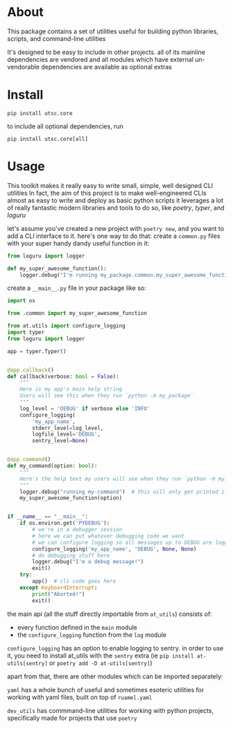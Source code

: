 # About

This package contains a set of utilities useful for building python libraries, scripts, and command-line utilities

It's designed to be easy to include in other projects. all of its mainline dependencies are vendored and all modules which have external un-vendorable dependencies are available as optional extras

# Install

```
pip install utsc.core
```

to include all optional dependencies, run

```
pip install utsc.core[all]
```

# Usage

This toolkit makes it really easy to write small, simple, well designed CLI utilities
In fact, the aim of this project is to make well-engineered CLIs almost as easy to write and deploy as basic python scripts
it leverages a lot of really fantastic modern libraries and tools to do so, like *poetry*, *typer*, and *loguru*

let's assume you've created a new project with `poetry new`, and you want to add a CLI interface to it. here's one way to do that:
create a `common.py` files with your super handy dandy useful function in it:
```python
from loguru import logger

def my_super_awesome_function():
    logger.debug("I'm running my_package.common.my_super_awesome_function!")

```

create a `__main__.py` file in your package like so:
```python
import os

from .common import my_super_awesome_function

from at.utils import configure_logging
import typer
from loguru import logger

app = typer.Typer()


@app.callback()
def callback(verbose: bool = False):
    """
    Here is my app's main help string
    Users will see this when they run `python -m my_package`
    """
    log_level = 'DEBUG' if verbose else 'INFO'
    configure_logging(
        'my_app_name', 
        stderr_level=log_level, 
        logfile_level='DEBUG', 
        sentry_level=None)


@app.command()
def my_command(option: bool):
    """
    Here's the help text my users will see when they run `python -m my_package my-command -h`
    """
    logger.debug("running my-command")  # this will only get printed if the --verbose flag is set
    my_super_awesome_function(option)


if __name__ == "__main__":
    if os.environ.get('PYDEBUG'):
        # we're in a debugger session
        # here we can put whatever debugging code we want
        # we can configure logging so all messages up to DEBUG are logged to stderr, and nothing gets logged to file:
        configure_logging('my_app_name', 'DEBUG', None, None)
        # do debugging stuff here
        logger.debug("I'm a debug message!")
        exit()
    try:
        app()  # cli code goes here
    except KeyboardInterrupt:
        print("Aborted!")
        exit()

```

the main api (all the stuff directly importable from `at_utils`) consists of:
- every function defined in the `main` module
- the `configure_logging` function from the `log` module

`configure_logging` has an option to enable logging to sentry. in order to use it, you need to install at_utils with the `sentry` extra (ie `pip install at-utils[sentry]` or `poetry add -D at-utils[sentry]`)

apart from that, there are other modules which can be imported separately:

`yaml` has a whole bunch of useful and sometimes esoteric utilities for working with yaml files, built on top of `ruamel.yaml`

`dev_utils` has commmand-line utilities for working with python projects, specifically made for projects that use `poetry`